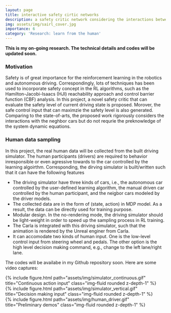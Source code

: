 ```yaml
---
layout: page
title: interactive safety cirtic networks 
description: a safety critic network considering the interactions between neighbor cars
img: assets/img/sairl_cover.jpg
importance: 6
category: 'Research: learn from the human'
---
```


**This is my on-going research. The technical details and codes will be updated soon.**

### Motivation

Safety is of great importance for the reinforcement learning in the robotics and autonomous driving. Correspondingly, lots of techniques has been used to incorporate safety concept in the RL algorithms, such as the Hamilton-Jacobi-Isaacs (HJI) reachability approach and control barrier function (CBF) analysis. In this project, a novel safety critic that can evaluate the safety level of current driving state is proposed. Morover, the safe control input that can maximzie the safety level is also generated. Comparing to the state-of-arts, the proposed work rigorously considers the interactions with the neghbor cars but do not requrie the preknowledge of the system dynamic equations. 

### Human data sampling

In this project, the real human data will be collected from the built driving simulator. The human participants (drivers) are required to behavior inresponsible or even agressive towards to the car controlled by the learning algoirthm. Corresponding, the dirving simulator is built/written such that it can have the following features

* The driving simulator have three kinds of cars, i.e., the autonomous car controlled by the user-defined learning algorithm, the manual driven car controlled by the human participant, and the neigbor cars modeled by the driver models. 
* The collected data are in the form of (state, action) in MDP model. As a result, the data can be directly used for training purpose. 
* Modular design. In the no-rendering mode, the driving simulator should be light-weight in order to speed up the sampling process in RL training. 
* The Carla is integrated with this driving simulator, such that the animation is rendered by the Unreal enginer from Carla. 
* It can accomodate two kinds of human input. One is the low-level control input from steering wheel and pedals. The other option is the high level decision making command, e.g., change to the left lane/right lane. 

The codes will be availabe in my Github repository soon. Here are some video captures:


<div class="row">
    <div class="col-sm mt-3 mt-md-0">
        {% include figure.html path="assets/img/simulator_continuous.gif" title="Continuous action input" class="img-fluid rounded z-depth-1" %}
    </div>
    <div class="col-sm mt-3 mt-md-0">
        {% include figure.html path="assets/img/simulator_vertical.gif" title="Decision making input" class="img-fluid rounded z-depth-1" %}
    </div>
</div>
<div class="caption">

<div class="row">
    {% include figure.html path="assets/img/human_driver.gif" title="Preliminary demos" class="img-fluid rounded z-depth-1" %}
</div>
    

